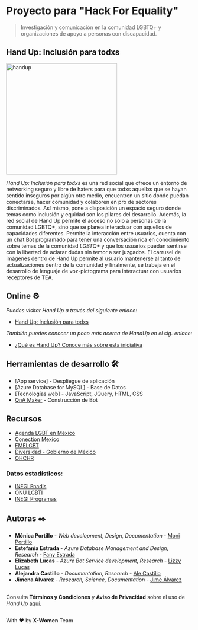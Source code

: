 #  Proyecto para "Hack For Equality"
> Investigación y comunicación en la comunidad LGBTQ+ y organizaciones de apoyo a personas con discapacidad.

## Hand Up: Inclusión para todxs
<img src="/resources/HandUp.png" alt="handup" width="300" height="300"/>

*Hand Up: Inclusión para todxs* es una red social que ofrece un entorno de networking seguro y libre de haters para que todxs aquellxs que se hayan sentido inseguros por algún otro medio, encuentren un sitio donde puedan conectarse, hacer comunidad y colaboren en pro de sectores discriminados. Así mismo, pone a disposición un espacio seguro donde temas como inclusión y equidad son los pilares del desarrollo. Además, la red social de Hand Up permite el acceso no sólo a personas de la comunidad LGBTQ+, sino que se planea interactuar con aquellos de capacidades diferentes. Permite la interacción entre usuarios, cuenta con un chat Bot programado para tener una conversación rica en conocimiento sobre temas de la comunidad _LGBTQ+_ y que los usuarios puedan sentirse con la libertad de aclarar dudas sin temor a ser juzgados. El carrusel de imágenes dentro de Hand Up permite al usuario mantenerse al tanto de actualizaciones dentro de la comunidad y finalmente, se trabaja en el desarrollo de lenguaje de voz-pictograma para interactuar con usuarios receptores de TEA. 

## Online ⚙️
_Puedes visitar Hand Up a través del siguiente enlace:_

* [Hand Up: Inclusión para todxs](https://handup-inclusionparatodxs.azurewebsites.net)

_También puedes conocer un poco más acerca de HandUp en el sig. enlace:_

* [¿Qué es Hand Up? Conoce más sobre esta iniciativa](https://www.canva.com/design/DAExBavy0Ak/on21lI4Y70LZVbezNz0UAQ/view?utm_content=DAExBavy0Ak&utm_campaign=designshare&utm_medium=link&utm_source=publishsharelink)

## Herramientas de desarrollo 🛠️

* [App service] - Despliegue de aplicación
* [Azure Database for MySQL] - Base de Datos
* [Tecnologías web] - JavaScript, JQuery, HTML, CSS
* [QnA Maker](https://www.qnamaker.ai/) - Construcción de Bot

## Recursos 

* [Agenda LGBT en México](https://chingaledarling.com/2019/06/28/organizaciones-que-apoyan-la-agenda-lgbt-en-mexico/)
* [Conection Mexico](https://www.prideconnectionmexico.com/)
* [FMELGBT](https://fmelgbt.mx/)
* [Diversidad - Gobierno de México](https://edomex.gob.mx/diversidad)
* [OHCHR](https://www.ohchr.org/sp/issues/lgbti/Pages/index.aspx?gclid=Cj0KCQiAy4eNBhCaARIsAFDVtI3Pv-CRD6h0okEgZjn1BLU8UoY4r1zMfhWaDAA4t-61UD6hZ2Vc9yAaAhXzEALw_wcB)

### Datos estadísticos:

* [INEGI Enadis](https://www.inegi.org.mx/contenidos/programas/enadis/2017/doc/enadis2017_resultados.pdf)
* [ONU LGBTI](https://www.onu.org.mx/wp-content/uploads/2020/02/SPANISH_LGBTI_index.pdf)
* [INEGI Programas](https://www.inegi.org.mx/programas/enadis/2017/default.html#Documentacion)

## Autoras ✒️

* **Mónica Portillo** - *Web development, Design, Documentation* -  [Moni Portillo](https://github.com/monicaps)
* **Estefanía Estrada** - *Azure Database Management and Design, Research* -  [Fany Estrada](https://github.com/FanyEstrada)
* **Elizabeth Lucas** - *Azure Bot Service development, Research* -  [Lizzy Lucas](https://github.com/LizzyLucas)
* **Alejandra Castillo** - *Documentation, Research* - [Ale Castillo](https://github.com/aleepsy)
* **Jimena Álvarez** - *Research, Science, Documentation* - [Jime Álvarez](https://github.com/5inope)

##

Consulta **Términos y Condiciones** y **Aviso de Privacidad** sobre el uso de *Hand Up* [aquí.](https://stdntpartners-my.sharepoint.com/:w:/g/personal/alejandra_perez_studentambassadors_com/EepzOuYZT_5Egz8CcuiucHEBZWlrwv2ggspzAxyg1uCjRw?e=0DxREY)

##
With ❤️ by **X-Women** Team
